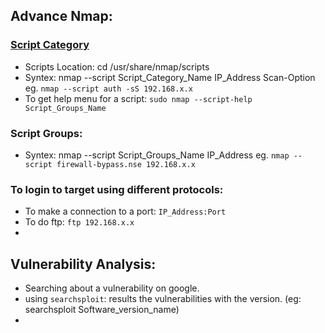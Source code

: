 ## Advance Nmap: 
### [Script Category](https://nmap.org/book/nse-usage.html)
- Scripts Location: cd /usr/share/nmap/scripts
- Syntex: nmap --script Script_Category_Name IP_Address Scan-Option eg. `nmap --script auth -sS 192.168.x.x`
- To get help menu for a script: `sudo nmap --script-help Script_Groups_Name`

### Script Groups:
- Syntex: nmap --script Script_Groups_Name IP_Address eg. `nmap --script firewall-bypass.nse 192.168.x.x`


### To login to target using different protocols:
- To make a connection to a port: `IP_Address:Port`
- To do ftp: `ftp 192.168.x.x`
- 

## Vulnerability Analysis:
- Searching about a vulnerability on google.
- using `searchsploit`: results the vulnerabilities with the version. (eg: searchsploit Software_version_name)
- 
